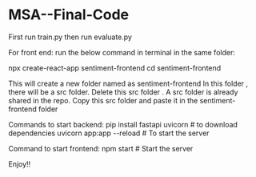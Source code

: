 # MSA--Final-Code
First run train.py
then run evaluate.py

For front end:
run the below command in terminal in the same folder:

npx create-react-app sentiment-frontend
cd sentiment-frontend

This will create a new folder named as sentiment-frontend
In this folder , there will be a src folder.
Delete this src folder .
A src folder is already shared in the repo. Copy this src folder and paste it in the sentiment-frontend folder

Commands to start backend:
pip install fastapi uvicorn  # to download dependencies
uvicorn app:app --reload # To start the server

Command to start frontend:
npm start # Start the server

Enjoy!!
